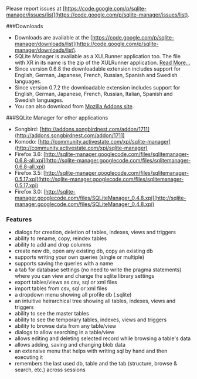 Please report issues at [https://code.google.com/p/sqlite-manager/issues/list](https://code.google.com/p/sqlite-manager/issues/list).

###Downloads

- Downloads are available at the [https://code.google.com/p/sqlite-manager/downloads/list](https://code.google.com/p/sqlite-manager/downloads/list).
- SQLite Manager is available as a XULRunner application too. The file with XR in its name is the zip of the XULRunner application. [Read More...](https://code.google.com/p/sqlite-manager/wiki/XulrunnerApplication)
- Since version 0.6.8 the downloadable extension includes support for English, German, Japanese, French, Russian, Spanish and Swedish languages.
- Since version 0.7.2 the downloadable extension includes support for English, German, Japanese, French, Russian, Italian, Spanish and Swedish languages.
- You can also download from [Mozilla Addons site](https://addons.mozilla.org/addon/sqlite-manager).

###SQLite Manager for other applications

- Songbird: [http://addons.songbirdnest.com/addon/1711](http://addons.songbirdnest.com/addon/1711)
- Komodo: [http://community.activestate.com/xpi/sqlite-manager](http://community.activestate.com/xpi/sqlite-manager)
- Firefox 3.6: [http://sqlite-manager.googlecode.com/files/sqlitemanager-0.6.8-all.xpi](http://sqlite-manager.googlecode.com/files/sqlitemanager-0.6.8-all.xpi)
- Firefox 3.5: [http://sqlite-manager.googlecode.com/files/sqlitemanager-0.5.17.xpi](http://sqlite-manager.googlecode.com/files/sqlitemanager-0.5.17.xpi)
- Firefox 3.0: [http://sqlite-manager.googlecode.com/files/SQLiteManager_0.4.8.xpi](http://sqlite-manager.googlecode.com/files/SQLiteManager_0.4.8.xpi)

### Features

- dialogs for creation, deletion of tables, indexes, views and triggers
- ability to rename, copy, reindex tables
- ability to add and drop columns
- create new db, open any existing db, copy an existing db
- supports writing your own queries (single or multiple)
- supports saving the queries with a name
- a tab for database settings (no need to write the pragma statements) where you can view and change the sqlite library settings
- export tables/views as csv, sql or xml files
- import tables from csv, sql or xml files
- a dropdown menu showing all profile db (.sqlite)
- an intuitive heirarchical tree showing all tables, indexes, views and triggers
- ability to see the master tables
- ability to see the temporary tables, indexes, views and triggers
- ability to browse data from any table/view
- dialogs to allow searching in a table/view
- allows editing and deleting selected record while browsing a table's data
- allows adding, saving and changing blob data
- an extensive menu that helps with writing sql by hand and then executing it
- remembers the last used db, table and the tab (structure, browse & search, etc.) across sessions
